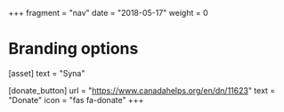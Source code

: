 +++
fragment = "nav"
date = "2018-05-17"
weight = 0

# Branding options
[asset]
  text = "Syna"

[donate_button]
  url = "https://www.canadahelps.org/en/dn/11623"
  text = "Donate"
  icon = "fas fa-donate"
+++
